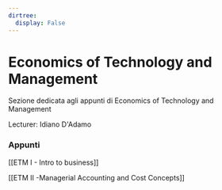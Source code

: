 ```yaml
---
dirtree:
  display: False
---
```


# Economics of Technology and Management

Sezione dedicata agli appunti di Economics of Technology and Management

Lecturer: Idiano D'Adamo

### Appunti

[[ETM I - Intro to business]]

[[ETM II -Managerial Accounting and Cost Concepts]]


